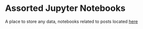 # Assorted Jupyter Notebooks
A place to store any data, notebooks related to posts located [here](https://clinthoward.github.io/)
